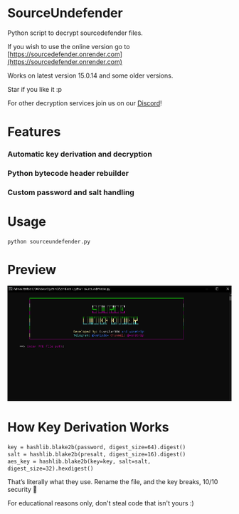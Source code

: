 # SourceUndefender
Python script to decrypt sourcedefender files.

If you wish to use the online version go to [https://sourcedefender.onrender.com](https://sourcedefender.onrender.com)

Works on latest version 15.0.14 and some older versions.

Star if you like it :p

For other decryption services join us on our [Discord](https://discord.gg/N9CEjF6ArT)!

# Features
### Automatic key derivation and decryption
### Python bytecode header rebuilder
### Custom password and salt handling

# Usage
```
python sourceundefender.py
```

# Preview
<div align="center">
  <img src="cli.png" alt="slice" title="slice">
</div>


# How Key Derivation Works
```
key = hashlib.blake2b(password, digest_size=64).digest()
salt = hashlib.blake2b(presalt, digest_size=16).digest()
aes_key = hashlib.blake2b(key=key, salt=salt, digest_size=32).hexdigest()
```
That’s literally what they use.
Rename the file, and the key breaks, 10/10 security 🥴


For educational reasons only, don't steal code that isn't yours :)
